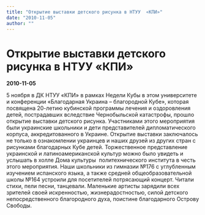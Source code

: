 ```yaml
---
title: "Открытие выставки детского рисунка в НТУУ  «КПИ»"
date: "2010-11-05"
author: ""
---
```


# Открытие выставки детского рисунка в НТУУ  «КПИ»

**2010-11-05** 

5 ноября в ДК НТУУ «КПИ» в рамках Недели Кубы в этом университете и конференции «Благодарная Украина – благородной Кубе», которая посвящена 20-летию кубинской программы лечения и оздоровления детей, пострадавших вследствие Чернобыльской катастрофы, прошло открытие выставки детского рисунка. Участниками этого мероприятия были украинские школьники и дети представителей дипломатического корпуса, аккредитованного в Украине. Открытие выставки заключалось не только в ознакомлении украинцев и наших друзей из других стран с рисунками благодарных Кубе детей. Торжественное представление украинской и латиноамериканской культур можно было увидеть и услышать в холле Дома культуры  политехнического института в честь этого мероприятия. Наши школьники из гимназии №176 с углубленным изучением испанского языка, а также средней общеобразовательной школы №164 устроили для посетителей потрясающий концерт. Читали стихи, пели песни, танцевали. Маленькие артисты зарядили всех зрителей своей искренностью, жизнерадостностью, силой детского непосредственного благородного духа, поистине благодарного Острову Свободы.